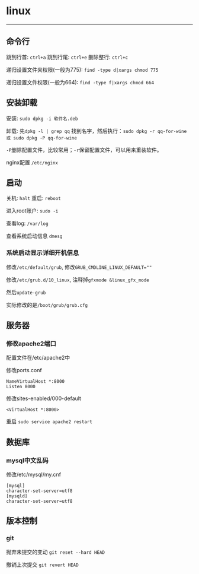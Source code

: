 # linux

------

## 命令行

跳到行首: `ctrl+a`
跳到行尾: `ctrl+e`
删除整行: `ctrl+c`

递归设置文件夹权限(一般为775):
`find -type d|xargs chmod 775`

递归设置文件权限(一般为664):
`find -type f|xargs chmod 664`

## 安装卸载

安装: `sudo dpkg -i 软件名.deb`

卸载: 先`dpkg -l | grep qq` 找到名字，然后执行：`sudo dpkg -r qq-for-wine 或 sudo dpkg -P qq-for-wine`

`-P`删除配置文件，比较常用；`-r`保留配置文件，可以用来重装软件。

nginx配置 `/etc/nginx`

## 启动

关机: `halt`
重启: `reboot`

进入root账户: `sudo -i`

查看log:  `/var/log`

查看系统启动信息 `dmesg`

### 系统启动显示详细开机信息

修改`/etc/default/grub`, 修改`GRUB_CMDLINE_LINUX_DEFAULT=""`

修改`/etc/grub.d/10_linux`, 注释掉`gfxmode &linux_gfx_mode`

然后`update-grub`

实际修改的是`/boot/grub/grub.cfg`

## 服务器

### 修改apache2端口

配置文件在/etc/apache2中

修改ports.conf
```
NameVirtualHost *:8000
Listen 8000
```

修改sites-enabled/000-default
```
<VirtualHost *:8000>
```

重启 `sudo service apache2 restart`

## 数据库

### mysql中文乱码

修改/etc/mysql/my.cnf

```
[mysql]
character-set-server=utf8
[mysqld]
character-set-server=utf8
```

## 版本控制

### git

抛弃未提交的变动 `git reset --hard HEAD`

撤销上次提交 `git revert HEAD`
